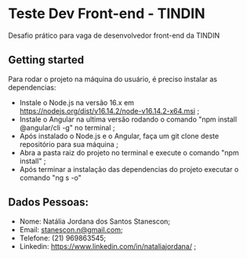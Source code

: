 # Teste Dev Front-end - TINDIN

Desafio prático para vaga de desenvolvedor front-end da TINDIN

## Getting started

Para rodar o projeto na máquina do usuário, é preciso instalar as dependencias:
  - Instale o Node.js na versão 16.x em https://nodejs.org/dist/v16.14.2/node-v16.14.2-x64.msi ;
  - Instale o Angular na ultima versão rodando o comando "npm install @angular/cli -g" no terminal ;
  - Após instalado o Node.js e o Angular, faça um git clone deste repositório para sua máquina ;
  - Abra a pasta raiz do projeto no terminal e execute o comando "npm install" ;
  - Após terminar a instalação das dependencias do projeto executar o comando "ng s -o"

## Dados Pessoas: 

  - Nome: Natália Jordana dos Santos Stanescon;
  - Email: stanescon.n@gmail.com;
  - Telefone: (21) 969863545;
  - Linkedin: https://www.linkedin.com/in/nataliajordana/ ;
